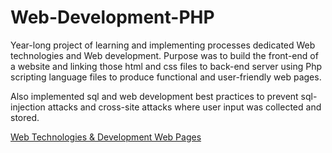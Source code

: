 # Web-Development-PHP

Year-long project of learning and implementing processes dedicated Web technologies and Web development. Purpose was to build the front-end of a website and linking those html and css files to back-end server using Php scripting language files to produce functional and user-friendly web pages.

Also implemented sql and web development best practices to prevent sql-injection attacks and cross-site attacks where user input was collected and stored.

[Web Technologies & Development Web Pages](http://smithkatrina10.altervista.org/ITEC4450/splash.html)
